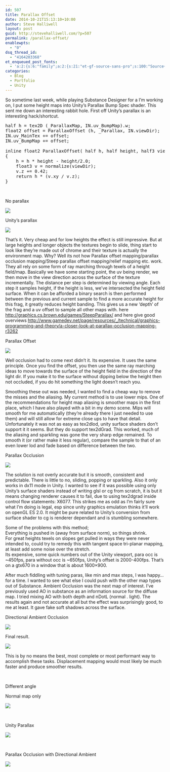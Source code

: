 ```yaml
---
id: 507
title: Parallax Offset
date: 2014-10-21T15:13:10+10:00
author: Steve Halliwell
layout: post
guid: http://stevehalliwell.com/?p=507
permalink: /parallax-offset/
enablewpts:
  - "0"
dsq_thread_id:
  - "4164203368"
et_enqueued_post_fonts:
  - 'a:2:{s:6:"family";a:2:{s:21:"et-gf-source-sans-pro";s:100:"Source+Sans+Pro:200,200italic,300,300italic,regular,italic,600,600italic,700,700italic,900,900italic";s:10:"et-gf-lato";s:75:"Lato:100,100italic,300,300italic,regular,italic,700,700italic,900,900italic";}s:6:"subset";a:7:{i:0;s:8:"cyrillic";i:1;s:5:"greek";i:2;s:10:"vietnamese";i:3;s:5:"latin";i:4;s:9:"greek-ext";i:5;s:9:"latin-ext";i:6;s:12:"cyrillic-ext";}}'
categories:
  - Blog
  - Portfolio
  - Unity
---
```

So sometime last week, while playing Substance Designer for a I’m working on, I put some height maps into Unity’s Parallax Bump Spec shader. This sent me down an interesting rabbit hole. First off Unity’s parallax is an interesting hack/shortcut.

<pre class="lang:default decode:true">half h = tex2D (_ParallaxMap, IN.uv_BumpMap).w;
float2 offset = ParallaxOffset (h, _Parallax, IN.viewDir);
IN.uv_MainTex += offset;
IN.uv_BumpMap += offset;

inline float2 ParallaxOffset( half h, half height, half3 viewDir )
{
	h = h * height - height/2.0;
	float3 v = normalize(viewDir);
	v.z += 0.42;
	return h * (v.xy / v.z);
}</pre>

&nbsp;

No parallax

![](/wp-content/uploads/2014/10/normalmaponly.jpg)

Unity&#8217;s parallax

![](/wp-content/uploads/2014/10/unity-para.jpg)

That’s it. Very cheap and for low heights the effect is still impressive. But at large heights and longer objects the textures begin to slide, thing start to look like they’re made out of chrome and their texture is actually the environment map. Why? Well its not how Parallax offset mapping/parallax occlusion mapping/Steep parallax offset mapping/relief mapping etc. work. They all rely on some form of ray marching through texels of a height field/map. Basically we have some starting point, the uv being render, we then move in the view direction across the surface of the texture incrementally. The distance per step is determined by viewing angle. Each step it samples height, if the height is less, we’ve intersected the height field surface. When it can be afforded a binary search is then performed between the previous and current sample to find a more accurate height for this frag, it greatly reduces height banding. This gives us a new ‘depth’ of the frag and a uv offset to sample all other maps with. here <http://graphics.cs.brown.edu/games/SteepParallax/> and here give good overviews <http://www.gamedev.net/page/resources/_/technical/graphics-programming-and-theory/a-closer-look-at-parallax-occlusion-mapping-r3262>

Parallax Offset

![](/wp-content/uploads/2014/10/para.jpg)

Well occlusion had to come next didn’t it. Its expensive. It uses the same principle. Once you find the offset, you then use the same ray marching ideas to move towards the surface of the height field in the direction of the light dir. If you make it to the surface without dipping below the height then not occluded, if you do hit something the light doesn’t reach you.

Smoothing these out was needed, I wanted to find a cheap way to remove the misses and the aliasing. My current method is to use lower mips. One of the recommendations for height map aliasing is smoother maps in the first place, which I have also played with a bit in my demo scene. Mips will smooth for me automatically (they’re already there I just needed to use them) and will still allow for extreme close ups to have that detail. Unfortunately it was not as easy as tex2dlod, unity surface shaders don’t support it it seems. But they do support tex2dGrad. This worked, much of the aliasing and sparkling was gone the very sharp edge remained. To smooth it (or rather make it less regular), compare the sample to that of an even lower lod and fade based on difference between the two.

Parallax Occlusion

![](/wp-content/uploads/2014/10/para-occ.jpg)

The solution is not overly accurate but it is smooth, consistent and predictable. There is little to no, sliding, popping or sparkling. Also it only works in dx11 mode in Unity. I wanted to see if it was possible using only Unity’s surface shaders instead of writing glsl or cg from scratch, it is but it means changing renderer causes it to fail, due to using tex2dgrad inside control flow statements: X6077. This strikes me as odd as I’m fairly sure what I’m doing is legal, esp since unity graphics emulation thinks it’ll work on openGL ES 2.0. It might be pure related to Unity’s conversion from surface shader to cg is renderer dependant and is stumbling somewhere.

Some of the problems with this method;  
Everything is pushed in (away from surface norm), so things shrink.  
For great heights texels on slopes get pulled in ways they were never intended to, could try to remedy this with tangent space tri-planar mapping, at least add some noise over the stretch.  
Its expensive, some quick numbers out of the Unity viewport, para occ is ~450fps, para without occ is ~650fps, Unity’s offset is 2000-400fps. That’s on a gtx670 in a window that is about 1600&#215;900.

After much fiddling with tuning paras, like min and max steps, I was happy… for a time. I wanted to see what else I could push with the other map types out of Substance. Ambient Occlusion was the next map of interest. I’ve previously used AO in substance as an information source for the diffuse map. I tried mixing AO with both depth and nDotL (normal . light). The results again and not accurate at all but the effect was surprisingly good, to me at least. It gave fake soft shadows across the surface.

Directional Ambient Occlusion

![](/wp-content/uploads/2014/10/amb-dir-only.jpg)

Final result.

![](/wp-content/uploads/2014/10/all.jpg)

This is by no means the best, most complete or most performant way to accomplish these tasks. Displacement mapping would most likely be much faster and produce smoother results.

&nbsp;

Different angle

Normal map only

![](/wp-content/uploads/2014/10/none-skew.jpg)

&nbsp;

Unity Parallax

![](/wp-content/uploads/2014/10/unity-skew.jpg)

&nbsp;

Parallax Occlusion with Directional Ambient

![](/wp-content/uploads/2014/10/para-all-skew.jpg)

&nbsp;